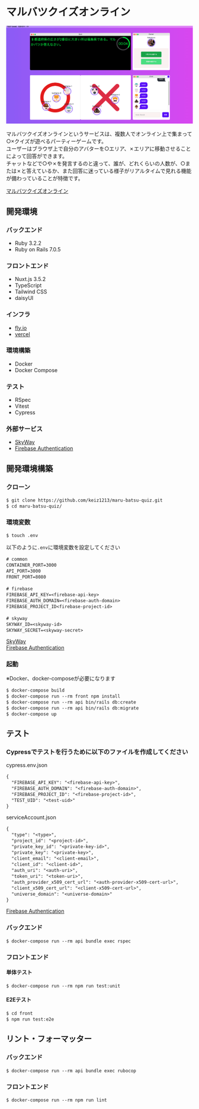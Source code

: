 # マルバツクイズオンライン

![demo](front/assets/images/demo1.png)

マルバツクイズオンラインというサービスは、複数人でオンライン上で集まって○×クイズが遊べるパーティーゲームです。  
ユーザーはブラウザ上で自分のアバターを○エリア、✗エリアに移動させることによって回答ができます。  
チャットなどで○や✗を発言するのと違って、誰が、どれくらいの人数が、○または✗と答えているか、また回答に迷っている様子がリアルタイムで見れる機能が備わっていることが特徴です。  

[マルバツクイズオンライン](https://www.marubatsu-quiz-online.com)
## 開発環境
### バックエンド
- Ruby 3.2.2
- Ruby on Rails 7.0.5

### フロントエンド
- Nuxt.js 3.5.2
- TypeScript
- Tailwind CSS
- daisyUI

### インフラ
- [fly.io](https://fly.io/)
- [vercel](https://vercel.com/)

### 環境構築
- Docker
- Docker Compose

### テスト
- RSpec
- Vitest
- Cypress

### 外部サービス
- [SkyWay](https://skyway.ntt.com/ja/)
- [Firebase Authentication](https://firebase.google.com/?hl=ja)

## 開発環境構築
### クローン
```
$ git clone https://github.com/keiz1213/maru-batsu-quiz.git
$ cd maru-batsu-quiz/
```
### 環境変数
```
$ touch .env
```
以下のように`.env`に環境変数を設定してください
```
# common
CONTAINER_PORT=3000
API_PORT=3000
FRONT_PORT=8080

# firebase
FIREBASE_API_KEY=<firebase-api-key>
FIREBASE_AUTH_DOMAIN=<firebase-auth-domain>
FIREBASE_PROJECT_ID<firebase-project-id>

# skyway
SKYWAY_ID=<skyway-id>
SKYWAY_SECRET=<skyway-secret>
```
[SkyWay](https://skyway.ntt.com/ja/)  
[Firebase Authentication](https://firebase.google.com/?hl=ja)
### 起動
※Docker、docker-composeが必要になります
```
$ docker-compose build
$ docker-compose run --rm front npm install
$ docker-compose run --rm api bin/rails db:create
$ docker-compose run --rm api bin/rails db:migrate
$ docker-compose up
```

## テスト
### Cypressでテストを行うために以下のファイルを作成してください

 cypress.env.json
```
{
  "FIREBASE_API_KEY": "<firebase-api-key>",
  "FIREBASE_AUTH_DOMAIN": "<firebase-auth-domain>",
  "FIREBASE_PROJECT_ID": "<firebase-project-id>",
  "TEST_UID": "<test-uid>"
}
```
serviceAccount.json
```
{
  "type": "<type>",
  "project_id": "<project-id>",
  "private_key_id": "<private-key-id>",
  "private_key": "<private-key>",
  "client_email": "<client-email>",
  "client_id": "<client-id>",
  "auth_uri": "<auth-uri>",
  "token_uri": "<token-uri>",
  "auth_provider_x509_cert_url": "<auth-provider-x509-cert-url>",
  "client_x509_cert_url": "<client-x509-cert-url>",
  "universe_domain": "<universe-domain>"
}
```
[Firebase Authentication](https://firebase.google.com/?hl=ja)
### バックエンド
```
$ docker-compose run --rm api bundle exec rspec
```
### フロントエンド
#### 単体テスト
```
$ docker-compose run --rm npm run test:unit
```
#### E2Eテスト
```
$ cd front
$ npm run test:e2e
```
## リント・フォーマッター
### バックエンド
```
$ docker-compose run --rm api bundle exec rubocop
```
### フロントエンド
```
$ docker-compose run --rm npm run lint
```
